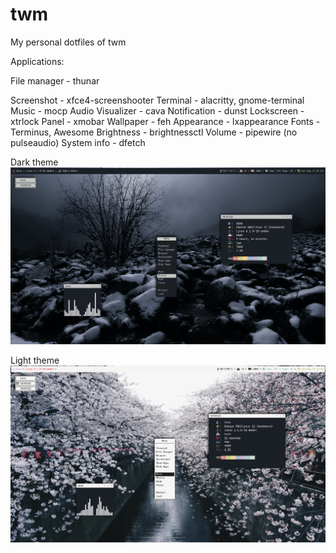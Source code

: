 # twm
My personal dotfiles of twm 

Applications:

File manager  -  thunar

Screenshot  -  xfce4-screenshooter
Terminal  -  alacritty, gnome-terminal
Music  -  mocp
Audio Visualizer  -  cava
Notification  -  dunst
Lockscreen  -  xtrlock
Panel  -  xmobar
Wallpaper  -  feh
Appearance  -  lxappearance
Fonts  -  Terminus, Awesome
Brightness  -  brightnessctl
Volume  -  pipewire (no pulseaudio)
System info  -  dfetch

Dark theme
![My Image](https://github.com/diws1/twm/blob/main/twm_dark%20preview.png)

Light theme
![My Image](https://github.com/diws1/twm/blob/main/twm_light%20preview.png)
